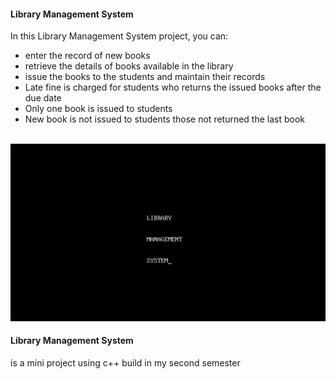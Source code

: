 <h4> Library Management System </h4>

<p>In this Library Management System project, you can: </p>
<ul>
    <li>enter the record of new books</li>
    <li>retrieve the details of books available in the library</li>
    <li>issue the books to the students and maintain their records</li>
    <li>Late fine is charged for students who returns the issued books after the due date</li>
    <li>Only one book is issued to students</li>
    <li>New book is not issued to students those not returned the last book</li>
</ul>
<br>
<img src="https://github.com/palakagarwal5230/LMS-LibraryManagementSystem/blob/main/Screenshots/Screenshot%20(410).png">

<p><h4> Library Management System </h4> is a mini project using c++ build in my second semester </p>
